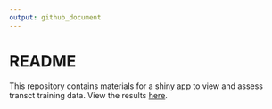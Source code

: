 ```yaml
---
output: github_document
---
```


# README

This repository contains materials for a shiny app to view and assess transct training data.  View the results [here](http://shiny.tbeptech.org/seagrasstransect/).

